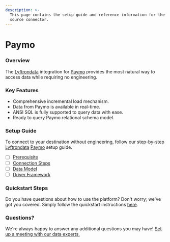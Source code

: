```yaml
---
description: >-
  This page contains the setup guide and reference information for the Paymo
  source connector.
---
```


# Paymo

### Overview

The [Lyftrondata](https://www.lyftrondata.com/) integration for [Paymo](https://www.lyftrondata.com/integration/sales-analytics/paymo/) provides the most natural way to access data while requiring no engineering.

### Key Features

* Comprehensive incremental load mechanism.
* Data from Paymo is available in real-time.
* ANSI SQL is fully supported to query data with ease.
* Ready to query Paymo relational schema model.

### Setup Guide

To connect to your destination without engineering, follow our step-by-step [Lyftrondata](https://www.lyftrondata.com/) [Paymo](https://www.lyftrondata.com/integration/sales-analytics/paymo/) setup guide.

* [ ] [Prerequisite](prerequisite.md)
* [ ] [Connection Steps](connection-steps.md)
* [ ] [Data Model](data-model/erd.md)
* [ ] [Driver Framework](driver-framework/)

### Quickstart Steps

Do you have questions about how to use the platform? Don't worry; we've got you covered. Simply follow the quickstart instructions [here](../../).

### Questions? <a href="#questions" id="questions"></a>

We're always happy to answer any additional questions you may have! [Set up a meeting with our data experts.](https://www.lyftrondata.com/book-a-meeting/)
